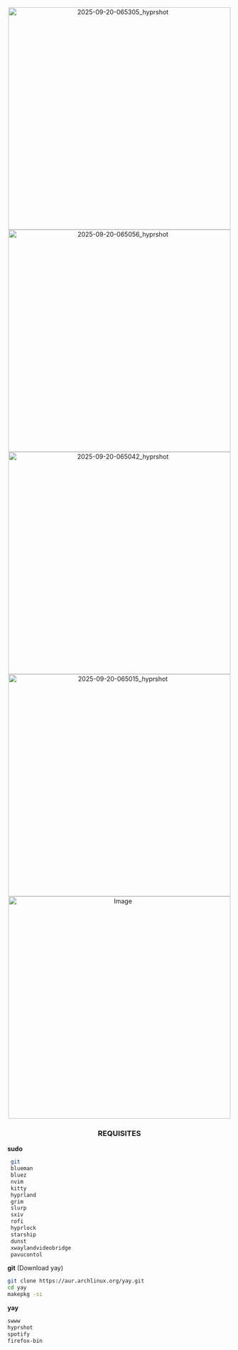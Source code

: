 


<div align="center">
  <img width="500" alt="2025-09-20-065305_hyprshot" src="https://github.com/user-attachments/assets/3ff198ce-136b-4023-acaf-381e00d4a044" />
  <img width="500" alt="2025-09-20-065056_hyprshot" src="https://github.com/user-attachments/assets/a746971a-0163-4a64-818f-413266338c06" />
  <img width="500" alt="2025-09-20-065042_hyprshot" src="https://github.com/user-attachments/assets/d787f68c-4d7c-488b-a454-0a812bcf94c8" />
  <img width="500" alt="2025-09-20-065015_hyprshot" src="https://github.com/user-attachments/assets/fe8ad401-1e2e-4b4a-a5ba-8516d0390fce" />
  <img width="500" alt="Image" src="https://github.com/user-attachments/assets/8379e0e8-8a7b-495c-8ec2-b086da6c2b64" />
</div>

<div align="center">
  
###    REQUISITES    ###
</div>



**sudo**

```bash
 git
 blueman
 bluez
 nvim
 kitty
 hyprland
 grim
 slurp
 sxiv
 rofi
 hyprlock
 starship
 dunst
 xwaylandvideobridge
 pavucontol
```


**git** (Download yay)

```bash
git clone https://aur.archlinux.org/yay.git
cd yay
makepkg -si
```

**yay**

```bash
swww
hyprshot
spotify
firefox-bin
```

